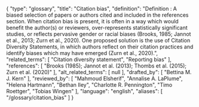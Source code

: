 {
    "type": "glossary",
    "title": "Citation bias",
    "definition": "Definition : A biased selection of papers or authors cited and included in the references section. When citation bias is present, it is often in a way which would benefit the author(s) or reviewers, over-represents statistically significant studies, or reflects pervasive gender or racial biases (Brooks, 1985; Jannot et al., 2013; Zurn et al., 2020). One proposed solution is the use of Citation Diversity Statements, in which authors reflect on their citation practices and identify biases which may have emerged (Zurn et al., 2020).",
    "related_terms": [
        "Citation diversity statement",
        "Reporting bias"
    ],
    "references": [
        "Brooks (1985); Jannot et al. (2013); Thombs et al. (2015); Zurn et al. (2020)"
    ],
    "alt_related_terms": [
        null
    ],
    "drafted_by": [
        "Bettina M. J. Kern"
    ],
    "reviewed_by": [
        "Mahmoud Elsherif",
        "Annalise A. LaPlume",
        "Helena Hartmann",
        "Bethan Iley",
        "Charlotte R. Pennington",
        "Timo Roettger",
        "Tobias Wingen"
    ],
    "language": "english",
    "aliases": [
        "/glossary/citation_bias"
    ]
}